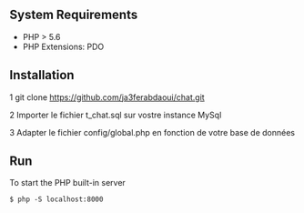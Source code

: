 
## System Requirements
- PHP > 5.6
- PHP Extensions: PDO

## Installation

1 git clone https://github.com/ja3ferabdaoui/chat.git

2 Importer le fichier t_chat.sql sur vostre instance MySql

3 Adapter le fichier config/global.php en fonction de votre base de données


## Run

To start the PHP built-in server
```
$ php -S localhost:8000


